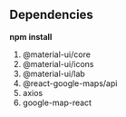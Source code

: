 ## **Dependencies**

**npm install**

1. @material-ui/core
2. @material-ui/icons
3. @material-ui/lab
4. @react-google-maps/api
5. axios
6. google-map-react

